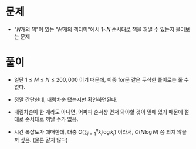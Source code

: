 # 문제
- "$N$개의 책"이 있는 "$M$개의 책더미"에서 $1$~$N$ 순서대로 책을 꺼낼 수 있는지 물어보는 문제


# 풀이
- 일단 $1\leq{M}\leq{N}\leq{200,000}$ 이기 때문에, 이중 for문 같은 무식한 풀이로는 풀 수 없다.

- 정말 간단한데, 내림차순 됐는지만 확인하면된다.

- 내림차순이 한 개라도 아니면, 어짜피 순서상 먼저 와야할 것이 밑에 있기 때문에 절대로 순서대로 꺼낼 수가 없음.

- 시간 복잡도가 애매한데, 대충 $O(\sum{_{i=1}^{n}{{k_{i}}{\log{k_{i}}}}})$ 이라서, $O(N\log{N})$ 쯤 되지 않을까 싶음. (물론 같지 않다)